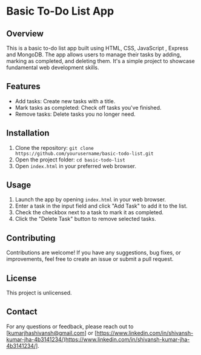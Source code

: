 # Basic To-Do List App
## Overview

This is a basic to-do list app built using HTML, CSS, JavaScript , Express and MongoDB. The app allows users to manage their tasks by adding, marking as completed, and deleting them. It's a simple project to showcase fundamental web development skills.

## Features

- Add tasks: Create new tasks with a title.
- Mark tasks as completed: Check off tasks you've finished.
- Remove tasks: Delete tasks you no longer need.

## Installation

1. Clone the repository: `git clone https://github.com/yourusername/basic-todo-list.git`
2. Open the project folder: `cd basic-todo-list`
3. Open `index.html` in your preferred web browser.

## Usage

1. Launch the app by opening `index.html` in your web browser.
2. Enter a task in the input field and click "Add Task" to add it to the list.
3. Check the checkbox next to a task to mark it as completed.
4. Click the "Delete Task" button to remove selected tasks.

## Contributing

Contributions are welcome! If you have any suggestions, bug fixes, or improvements, feel free to create an issue or submit a pull request.

## License

This project is unlicensed.

## Contact

For any questions or feedback, please reach out to [kumarjhashivansh@gmail.com] or [https://www.linkedin.com/in/shivansh-kumar-jha-4b3141234/)https://www.linkedin.com/in/shivansh-kumar-jha-4b3141234/].
